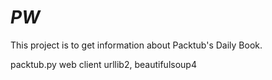 # _PW_

This project is to get information about Packtub's Daily Book.

packtub.py
  web client
  urllib2, beautifulsoup4
